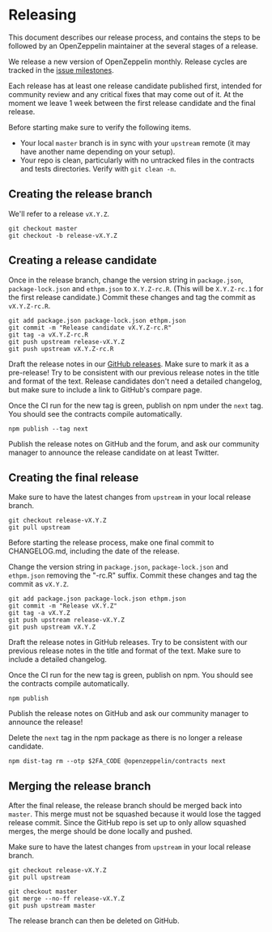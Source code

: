 # Releasing

This document describes our release process, and contains the steps to be followed by an OpenZeppelin maintainer at the several stages of a release.

We release a new version of OpenZeppelin monthly. Release cycles are tracked in the [issue milestones](https://github.com/OpenZeppelin/openzeppelin-contracts/milestones).

Each release has at least one release candidate published first, intended for community review and any critical fixes that may come out of it. At the moment we leave 1 week between the first release candidate and the final release.

Before starting make sure to verify the following items.
* Your local `master` branch is in sync with your `upstream` remote (it may have another name depending on your setup).
* Your repo is clean, particularly with no untracked files in the contracts and tests directories. Verify with `git clean -n`.


## Creating the release branch

We'll refer to a release `vX.Y.Z`.

```
git checkout master
git checkout -b release-vX.Y.Z
```

## Creating a release candidate

Once in the release branch, change the version string in `package.json`, `package-lock.json` and `ethpm.json` to `X.Y.Z-rc.R`. (This will be `X.Y.Z-rc.1` for the first release candidate.) Commit these changes and tag the commit as `vX.Y.Z-rc.R`.

```
git add package.json package-lock.json ethpm.json
git commit -m "Release candidate vX.Y.Z-rc.R"
git tag -a vX.Y.Z-rc.R
git push upstream release-vX.Y.Z
git push upstream vX.Y.Z-rc.R
```

Draft the release notes in our [GitHub releases](https://github.com/OpenZeppelin/openzeppelin-contracts/releases). Make sure to mark it as a pre-release! Try to be consistent with our previous release notes in the title and format of the text. Release candidates don't need a detailed changelog, but make sure to include a link to GitHub's compare page.

Once the CI run for the new tag is green, publish on npm under the `next` tag. You should see the contracts compile automatically.

```
npm publish --tag next
```

Publish the release notes on GitHub and the forum, and ask our community manager to announce the release candidate on at least Twitter.

## Creating the final release

Make sure to have the latest changes from `upstream` in your local release branch.

```
git checkout release-vX.Y.Z
git pull upstream
```

Before starting the release process, make one final commit to CHANGELOG.md, including the date of the release.

Change the version string in `package.json`, `package-lock.json` and `ethpm.json` removing the "-rc.R" suffix. Commit these changes and tag the commit as `vX.Y.Z`.

```
git add package.json package-lock.json ethpm.json
git commit -m "Release vX.Y.Z"
git tag -a vX.Y.Z
git push upstream release-vX.Y.Z
git push upstream vX.Y.Z
```

Draft the release notes in GitHub releases. Try to be consistent with our previous release notes in the title and format of the text. Make sure to include a detailed changelog.

Once the CI run for the new tag is green, publish on npm. You should see the contracts compile automatically.

```
npm publish
```

Publish the release notes on GitHub and ask our community manager to announce the release!

Delete the `next` tag in the npm package as there is no longer a release candidate.

```
npm dist-tag rm --otp $2FA_CODE @openzeppelin/contracts next
```

## Merging the release branch

After the final release, the release branch should be merged back into `master`. This merge must not be squashed because it would lose the tagged release commit. Since the GitHub repo is set up to only allow squashed merges, the merge should be done locally and pushed.

Make sure to have the latest changes from `upstream` in your local release branch.

```
git checkout release-vX.Y.Z
git pull upstream
```

```
git checkout master
git merge --no-ff release-vX.Y.Z
git push upstream master
```

The release branch can then be deleted on GitHub.
